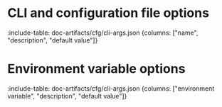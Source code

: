 # CLI and configuration file options

:include-table: doc-artifacts/cfg/cli-args.json {columns: ["name", "description", "default value"]}

# Environment variable options

:include-table: doc-artifacts/cfg/cli-args.json {columns: ["environment variable", "description", "default value"]}

